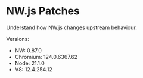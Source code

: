 # NW.js Patches

Understand how NW.js changes upstream behaviour.

Versions:

- NW: 0.87.0
- Chromium: 124.0.6367.62
- Node: 21.1.0
- V8: 12.4.254.12
